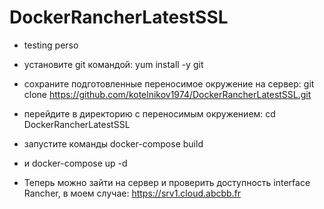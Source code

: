 # DockerRancherLatestSSL
- testing perso

- установите git командой:
yum install -y git

- cохраните подготовленные переносимое окружение на сервер:
git clone https://github.com/kotelnikov1974/DockerRancherLatestSSL.git

- перейдите в директорию с переносимым окружением: 
cd DockerRancherLatestSSL

- запустите команды 
docker-compose build

- и
docker-compose up -d

- Теперь можно зайти на сервер и проверить доступность interface Rancher, в моем случае:
https://srv1.cloud.abcbb.fr

